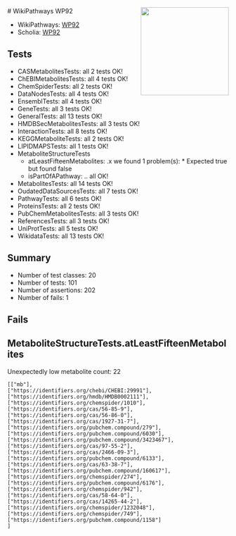 <img style="float: right; width: 200px" src="https://upload.wikimedia.org/wikipedia/commons/thumb/8/83/Wplogo_with_text_500.png/640px-Wplogo_with_text_500.png" />
# WikiPathways WP92

* WikiPathways: [WP92](https://new.wikipathways.org/pathways/WP92)
* Scholia: [WP92](https://scholia.toolforge.org/wikipathways/WP92)
## Tests
* CASMetabolitesTests: all 2 tests OK!
* ChEBIMetabolitesTests: all 4 tests OK!
* ChemSpiderTests: all 2 tests OK!
* DataNodesTests: all 4 tests OK!
* EnsemblTests: all 4 tests OK!
* GeneTests: all 3 tests OK!
* GeneralTests: all 13 tests OK!
* HMDBSecMetabolitesTests: all 3 tests OK!
* InteractionTests: all 8 tests OK!
* KEGGMetaboliteTests: all 2 tests OK!
* LIPIDMAPSTests: all 1 tests OK!
* MetaboliteStructureTests
    * atLeastFifteenMetabolites: .x we found 1 problem(s):
            * Expected true but found false
    * isPartOfAPathway: .. all OK!
* MetabolitesTests: all 14 tests OK!
* OudatedDataSourcesTests: all 7 tests OK!
* PathwayTests: all 6 tests OK!
* ProteinsTests: all 2 tests OK!
* PubChemMetabolitesTests: all 3 tests OK!
* ReferencesTests: all 3 tests OK!
* UniProtTests: all 5 tests OK!
* WikidataTests: all 13 tests OK!


## Summary

* Number of test classes: 20
* Number of tests: 101
* Number of assertions: 202
* Number of fails: 1

## Fails

<a name="3b0f9765" />

## MetaboliteStructureTests.atLeastFifteenMetabolites

Unexpectedly low metabolite count: 22

```
[["mb"],
["https://identifiers.org/chebi/CHEBI:29991"],
["https://identifiers.org/hmdb/HMDB0002111"],
["https://identifiers.org/chemspider/1010"],
["https://identifiers.org/cas/56-85-9"],
["https://identifiers.org/cas/56-86-0"],
["https://identifiers.org/cas/1927-31-7"],
["https://identifiers.org/pubchem.compound/279"],
["https://identifiers.org/pubchem.compound/6030"],
["https://identifiers.org/pubchem.compound/3423467"],
["https://identifiers.org/cas/97-55-2"],
["https://identifiers.org/cas/2466-09-3"],
["https://identifiers.org/pubchem.compound/6133"],
["https://identifiers.org/cas/63-38-7"],
["https://identifiers.org/pubchem.compound/160617"],
["https://identifiers.org/chemspider/274"],
["https://identifiers.org/pubchem.compound/6176"],
["https://identifiers.org/chemspider/942"],
["https://identifiers.org/cas/58-64-0"],
["https://identifiers.org/cas/14265-44-2"],
["https://identifiers.org/chemspider/1232048"],
["https://identifiers.org/chemspider/749"],
["https://identifiers.org/pubchem.compound/1158"]
]
```

